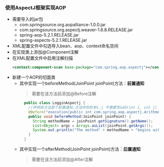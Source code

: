 ### 使用AspectJ框架实现AOP
  + 需要导入的jar包
    + com.springsource.org.aopalliance-1.0.0.jar
    + com.springsource.org.aspectj.weaver-1.6.8.RELEASE.jar
    + spring-aop-5.2.1.RELEASE.jar
    + spring-aspects-5.2.1.RELEASE.jar
  + XML配置文件中勾选导入bean、aop、context命名空间
  + 在实现类上添加@Component注解
  + 在XML配置文件中启用注解扫描
    ```xml
    <context:component-scan base-package="com.spring.aop.aspectj"></context:component-scan>
    ```
  + 新建一个AOP的切面类
    + 其中实现一个beforeMethod(JoinPoint joinPoint)方法：**前置通知**
      > 需要在该方法前添加@Before注解
        ```java
          public class LogginAspectj {
            //声明该方法是个前置通知,方法中的形参i.j 不需要写add(int i, int j)
            @Before("execution(public int com.spring.aop.aspectj.ArithmeticCalculator.*(int, int))")
            public void beforeMethod(JoinPoint joinPoint) {
              String methodName = joinPoint.getSignature().getName();
              List<Object> args = Arrays.asList(joinPoint.getArgs());
              System.out.println("The method" + methodName + "begins with" + args);
            }
          }
        ```
    + 其中实现一个afterMethod(JoinPoint joinPoint)方法：**后置通知**
      > 需要在该方法前添加@After注解
        ```java
        
        ```      
